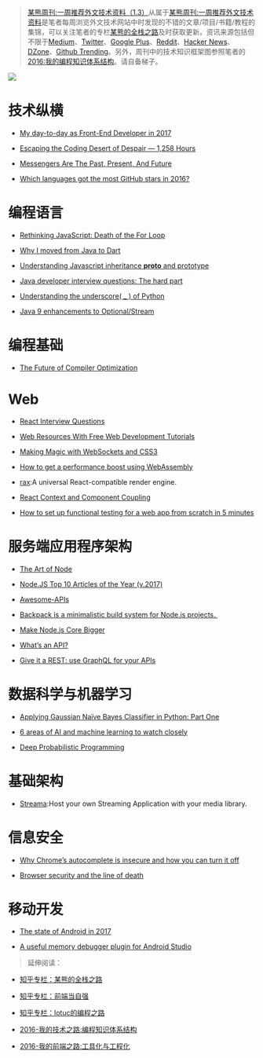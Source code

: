 ﻿
> [某熊周刊:一周推荐外文技术资料（1.3）](https://zhuanlan.zhihu.com/p/24940337)从属于[某熊周刊:一周推荐外文技术资料](https://github.com/wxyyxc1992/Coder-Knowledge-Graph/tree/master/Weekly)是笔者每周浏览外文技术网站中时发现的不错的文章/项目/书籍/教程的集锦，可以关注笔者的专栏[某熊的全栈之路](https://zhuanlan.zhihu.com/wxyyxc1992)及时获取更新。资讯来源包括但不限于[Medium](https://medium.com/)、[Twitter](https://twitter.com/)、[Google Plus](https://plus.google.com/)、[Reddit](https://www.reddit.com/)、[Hacker News](https://news.ycombinator.com/)、[DZone](https://dzone.com/)、[Github Trending](https://github.com/trending)。另外，周刊中的技术知识框架图参照笔者的[2016:我的编程知识体系结构](https://zhuanlan.zhihu.com/p/24476917?refer=wxyyxc1992)。请自备梯子。


![](https://coding.net/u/hoteam/p/Cache/git/raw/master/2017/1/2/1-wiBSyN1Kd2smpkR_EbcgpQ.jpeg)


# 技术纵横



- [My day-to-day as Front-End Developer in 2017](https://medium.com/@lfeh/my-day-to-day-as-front-end-developer-in-2017-6d68b5ac2055?source=reading_list---front_end_development------49-4---------)

- [Escaping the Coding Desert of Despair — 1,258 Hours](https://medium.com/startup-grind/adamhurwitz-escaping-the-desert-dd381b92080f#.u4dhr76vu)

- [Messengers Are The Past, Present, And Future](https://hackernoon.com/messengers-are-the-past-present-and-future-d7b7738f6f7b#.awqsneh1n)

- [Which languages got the most GitHub stars in 2016?](https://medium.freecodecamp.com/data-visualization-what-languages-got-the-most-github-stars-in-2016-a4e3908a9532#.pkb86a1gb)






# 编程语言



- [Rethinking JavaScript: Death of the For Loop](https://hackernoon.com/rethinking-javascript-death-of-the-for-loop-c431564c84a8#.vli8lstqx) 

- [Why I moved from Java to Dart](https://hackernoon.com/why-i-moved-from-java-to-dart-8f3802b1d652#.pgjljxpmo) 

- [Understanding Javascript inheritance __proto__ and prototype](https://medium.com/@peterchang_82818/understand-nodejs-javascript-object-inheritance-proto-prototype-class-9bd951700b29#.p6jjnkmxu)

- [Java developer interview questions: The hard part](https://howtotrainyourjava.com/2016/07/14/java-developer-interview-questions-the-hard-part/)

- [Understanding the underscore( _ ) of Python](https://hackernoon.com/understanding-the-underscore-of-python-309d1a029edc#.5325tg2mo) 

- [Java 9 enhancements to Optional/Stream](https://aboullaite.me/java-9-enhancements-optional-stream/?utm_source=mybridge&utm_medium=web&utm_campaign=read_more)


# 编程基础



- [The Future of Compiler Optimization](http://blog.regehr.org/archives/247) 




# Web



- [React Interview Questions](https://medium.com/@tylermcginnis/react-interview-questions-c8a319ed02bd#.cub7cjbq5) 

- [Web Resources With Free Web Development Tutorials](https://medium.com/web-development-zone/web-resources-with-free-web-development-tutorials-24cd94bda470#.gookbiirm) 

- [Making Magic with WebSockets and CSS3](https://medium.com/outsystems-engineering/making-magic-with-websockets-and-css3-ec22c1dcc8a8#.hi2qu2uij) 

- [How to get a performance boost using WebAssembly](https://hackernoon.com/how-to-get-a-performance-boost-using-webassembly-8844ec6dd665#.gle72anx6) 

- [rax](https://github.com/alibaba/rax):A universal React-compatible render engine.

- [React Context and Component Coupling](https://medium.com/differential/react-context-and-component-coupling-86e535e2d599#.1glfdflbb)

- [How to set up functional testing for a web app from scratch in 5 minutes](https://hackernoon.com/how-to-set-up-functional-testing-for-a-web-app-from-scratch-in-5-minutes-8055e5d41882#.gq1a7xsoj)




# 服务端应用程序架构



- [The Art of Node](https://github.com/maxogden/art-of-node?utm_source=mybridge&utm_medium=blog&utm_campaign=read_more)

- [Node.JS Top 10 Articles of the Year (v.2017)](https://medium.mybridge.co/node-js-top-10-articles-of-the-year-v-2017-79df8269d0f3#.s2nqidf42)

- [Awesome-APIs](https://github.com/abhishekbanthia/Awesome-APIs)


- [Backpack is a minimalistic build system for Node.js projects. ](https://github.com/palmerhq/backpack) 

- [Make Node.js Core Bigger](https://medium.com/node-js-javascript/make-node-js-core-bigger-97ca7ef62b77#.o1sgt1aie) 

- [What’s an API?](https://iot-for-all.com/whats-an-api-44b23eb30897#.s68445bfq)

- [Give it a REST: use GraphQL for your APIs](https://medium.freecodecamp.com/give-it-a-rest-use-graphql-for-your-apis-40a2761e6336#.hcbz5bfd3) 


# 数据科学与机器学习



- [Applying Gaussian Naïve Bayes Classifier in Python: Part One](https://medium.com/@gp_pulipaka/applying-gaussian-na%C3%AFve-bayes-classifier-in-python-part-one-9f82aa8d9ec4#.lqo5298a4)

- [6 areas of AI and machine learning to watch closely](https://medium.com/@NathanBenaich/6-areas-of-artificial-intelligence-to-watch-closely-673d590aa8aa#.moxejohze)

- [Deep Probabilistic Programming](https://arxiv.org/abs/1701.03757?utm_source=mybridge&utm_medium=web&utm_campaign=read_more)


# 基础架构



- [Streama](http://dularion.github.io/streama/):Host your own Streaming Application with your media library.




# 信息安全



- [Why Chrome’s autocomplete is insecure and how you can turn it off](https://medium.freecodecamp.com/why-your-browsers-autocomplete-is-insecure-and-you-should-turn-it-off-ebc73d7bcefd#.ve4wp3i9d) 

- [Browser security and the line of death](https://medium.freecodecamp.com/browser-security-and-the-line-of-death-7e50a2742a76#.23thboht9) 




# 移动开发

- [The state of Android in 2017](https://medium.com/@yair.kukielka/the-state-of-android-in-2017-7cab639dfc80#.nxk2qt3wf) 

- [A useful memory debugger plugin for Android Studio](https://hackernoon.com/a-useful-memory-debugger-plugin-for-android-studio-2d9d95bddc24#.tjdmxv60d) 




> 延伸阅读：
> 
- [知乎专栏：某熊的全栈之路](https://zhuanlan.zhihu.com/wxyyxc1992)
> 
- [知乎专栏：前端当自强](https://zhuanlan.zhihu.com/c_67532981)
> 
- [知乎专栏：lotuc的编程之路](https://zhuanlan.zhihu.com/lotuc)
> 
- [2016-我的技术之路:编程知识体系结构](https://zhuanlan.zhihu.com/p/24476917?refer=wxyyxc1992) 
> 
- [2016-我的前端之路:工具化与工程化](https://zhuanlan.zhihu.com/p/24575395?refer=wxyyxc1992)